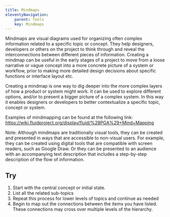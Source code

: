 ```yaml
---
title: Mindmaps
eleventyNavigation:
    parent: Tools
    key: Mindmaps
---
```


Mindmaps are visual diagrams used for organizing often complex information related to a specific topic or concept. They
help designers, developers or others on the project to think through and reveal the interconnections between different
pieces of information. Creating a mindmap can be useful in the early stages of a project to move from a loose narrative
or vague concept into a more concrete picture of a system or workflow, prior to making more detailed design decisions
about specific functions or interface layout etc.

Creating a mindmap is one way to dig deeper into the more complex layers of how a product or system might work. It can
be used to explore different options, and/or to present a bigger picture of a complex system. In this way it enables
designers or developers to better contextualize a specific topic, concept or system.

Examples of mindmapping can be found at the following link:
<https://wiki.fluidproject.org/display/fluid/%28PGA%29+Mind+Mapping>

Note: Although mindmaps are traditionally visual tools, they can be created and presented in ways that are accessible to
non-visual users. For example, they can be created using digital tools that are compatible with screen readers, such as
Google Draw. Or they can be presented to an audience with an accompanying text description that includes a step-by-step
description of the flow of information.

## Try

1. Start with the central concept or initial state.
2. List all the related sub-topics
3. Repeat this process for lower levels of topics and continue as needed
4. Begin to map out the connections between the items you have listed. These connections may cross over multiple levels
   of the hierarchy.
